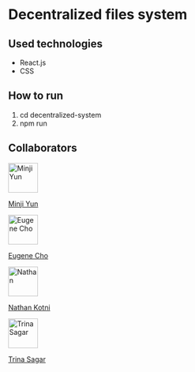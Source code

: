 # Decentralized files system

## Used technologies
- React.js
- CSS

## How to run
1. cd decentralized-system
2. npm run

## Collaborators
<a href="https://github.com/minjiyun02">
  <img src="https://github.com/minjiyun02.png" alt="Minji Yun" width="60px;"/>
  <p>Minji Yun</p>
</a>
<a href="https://github.com/echo108471">
  <img src="https://github.com/echo108471.png" alt="Eugene Cho" width="60px;"/>
  <p>Eugene Cho</p>
</a>
<a href="https://github.com/nkotni">
  <img src="https://github.com/nkotni.png" alt="Nathan" width="60px;"/>
  <p>Nathan Kotni</p>
</a>
<a href="https://github.com/fluffy-llama7">
  <img src="https://github.com/fluffy-llama7.png" alt="Trina Sagar" width="60px;"/>
  <p>Trina Sagar</p>
</a>
